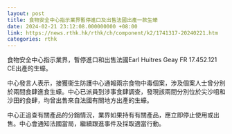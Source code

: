 ```yaml
---
layout: post
title: 食物安全中心指示業界暫停進口及出售法國出產一款生蠔
date: 2024-02-21 23:12:08.000000000 +08:00
link: https://news.rthk.hk/rthk/ch/component/k2/1741317-20240221.htm
categories: rthk
---
```


食物安全中心指示業界，暫停進口和出售法國Earl Huitres Geay FR 17.452.121 CE出產的生蠔。

中心發言人表示，接獲衞生防護中心通報兩宗食物中毒個案，涉及個案人士曾分別於兩間食肆進食生蠔。中心已派員到涉事食肆調查，發現該兩間分別位於尖沙咀和沙田的食肆，均曾出售來自法國有關地方出產的生蠔。

​中心正追查有關產品的分銷情況，業界如果持有有關產品，應立即停止使用或出售。​中心會通知法國當局，繼續跟進事件及採取適當行動。
